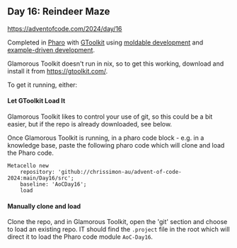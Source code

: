 ## Day 16: Reindeer Maze

https://adventofcode.com/2024/day/16

Completed in [Pharo](https://pharo.org/) with [GToolkit](https://gtoolkit.com/) using [moldable development](https://moldabledevelopment.com/) and [example-driven development](https://lepiter.io/feenk/example-driven-development-ekmic0u0o8swpblzkcdzy608s).

Glamorous Toolkit doesn't run in nix, so to get this working, download and install it from https://gtoolkit.com/.

To get it running, either:

#### Let GToolkit Load It

Glamorous Toolkit likes to control your use of git, so this could be a bit easier, but if the repo is already downloaded, see below.

Once Glamorous Toolkit is running, in a pharo code block - e.g. in a knowledge base, paste the following pharo code which will clone and load the Pharo code. 

```st
Metacello new
	repository: 'github://chrissimon-au/advent-of-code-2024:main/Day16/src';
	baseline: 'AoCDay16';
	load
```

#### Manually clone and load

Clone the repo, and in Glamorous Toolkit, open the 'git' section and choose to load an existing repo. IT should find the `.project` file in the root which will direct it to load the Pharo code module `AoC-Day16`.
